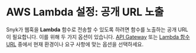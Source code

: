 # AWS Lambda 설정: 공개 URL 노출

Snyk가 웹훅을 **Lambda** 함수로 전송할 수 있도록 하려면 함수를 노출하는 공개 URL이 필요합니다. 이를 위해 두 가지 옵션이 있습니다. [API Gateway](with-api-gateway/) 또는 [Lambda 함수 URL](with-a-lambda-function-url/) 중에서 현재 환경이나 요구 사항에 맞는 옵션을 선택하세요.